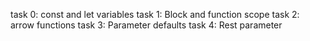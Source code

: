 task 0: const and let variables
task 1: Block and function scope
task 2: arrow functions
task 3: Parameter defaults
task 4: Rest parameter
